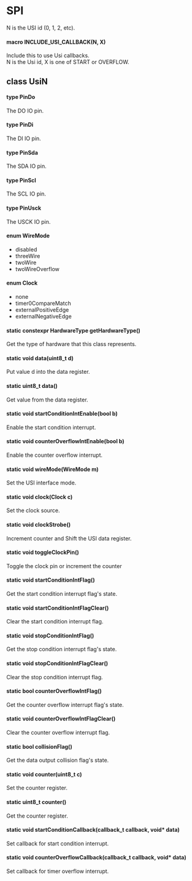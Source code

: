 # SPI

N is the USI id (0, 1, 2, etc).

#### macro INCLUDE_USI_CALLBACK(N, X)
Include this to use Usi callbacks.<br>
N is the Usi id, X is one of START or OVERFLOW.

## class UsiN

#### type PinDo
The DO IO pin.

#### type PinDi
The DI IO pin.

#### type PinSda
The SDA IO pin.

#### type PinScl
The SCL IO pin.

#### type PinUsck
The USCK IO pin.

#### enum WireMode
* disabled
* threeWire
* twoWire
* twoWireOverflow

#### enum Clock
* none
* timer0CompareMatch
* externalPositiveEdge
* externalNegativeEdge

#### static constexpr HardwareType getHardwareType()
Get the type of hardware that this class represents.

#### static void data(uint8_t d)
Put value d into the data register.

#### static uint8_t data()
Get value from the data register.

#### static void startConditionIntEnable(bool b)
Enable the start condition interrupt.

#### static void counterOverflowIntEnable(bool b)
Enable the counter overflow interrupt.

#### static void wireMode(WireMode m)
Set the USI interface mode.

#### static void clock(Clock c)
Set the clock source.

#### static void clockStrobe()
Increment counter and Shift the USI data register.

#### static void toggleClockPin()
Toggle the clock pin or increment the counter

#### static void startConditionIntFlag()
Get the start condition interrupt flag's state.

#### static void startConditionIntFlagClear()
Clear the start condition interrupt flag.

#### static void stopConditionIntFlag()
Get the stop condition interrupt flag's state.

#### static void stopConditionIntFlagClear()
Clear the stop condition interrupt flag.

#### static bool counterOverflowIntFlag()
Get the counter overflow interrupt flag's state.

#### static void counterOverflowIntFlagClear()
Clear the counter overflow interrupt flag.

#### static bool collisionFlag()
Get the data output collision flag's state.

#### static void counter(uint8_t c)
Set the counter register.

#### static uint8_t counter()
Get the counter register.

#### static void startConditionCallback(callback_t callback, void\* data)
Set callback for start condition interrupt.

#### static void counterOverflowCallback(callback_t callback, void\* data)
Set callback for timer overflow interrupt.

